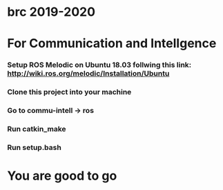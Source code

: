 # brc 2019-2020

# For Communication and Intellgence 
### Setup ROS Melodic on Ubuntu 18.03 follwing this link: http://wiki.ros.org/melodic/Installation/Ubuntu 
### Clone this project into your machine 
### Go to commu-intell -> ros 
### Run catkin_make 
### Run setup.bash 

# You are good to go 
